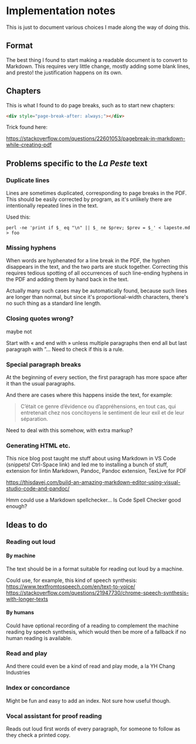 # Implementation notes

This is just to document various choices I made along the way of doing this.

## Format

The best thing I found to start making a readable document is to convert to Markdown.
This requires very little change, mostly adding some blank lines, and presto! the justification happens on its own.

## Chapters

This is what I found to do page breaks, such as to start new chapters:

```html
<div style="page-break-after: always;"></div>
```

Trick found here:

https://stackoverflow.com/questions/22601053/pagebreak-in-markdown-while-creating-pdf

## Problems specific to the _La Peste_ text

### Duplicate lines

Lines are sometimes duplicated, corresponding to page breaks in the PDF. This should be easily corrected by program, as it's unlikely there are intentionally repeated lines in the text.

Used this:

    perl -ne 'print if $_ eq "\n" || $_ ne $prev; $prev = $_' < lapeste.md > foo 

### Missing hyphens

When words are hyphenated for a line break in the PDF, the hyphen disappears in the text, and the two parts are stuck together. Correcting this requires tedious spotting of all occurrences of such line-ending hyphens in the PDF and adding them by hand back in the text.

Actually many such cases may be automatically found, because such lines are longer than normal, but since it's proportional-width characters, there's no such thing as a standard line length.

### Closing quotes wrong?

maybe not

Start with « and end with » unless multiple paragraphs then end all but last paragraph with ”... Need to check if this is a rule.

### Special paragraph breaks

At the beginning of every section, the first paragraph has more space after it than the usual paragraphs.

And there are cases where this happens inside the text, for example:

> C’était ce genre d’évidence ou d’appréhensions, en
tout cas, qui entretenait chez nos concitoyens le sentiment
de leur exil et de leur séparation.

Need to deal with this somehow, with extra markup?

### Generating HTML etc.

This nice blog post taught me stuff about using Markdown in VS Code (snippets! Ctrl-Space link) and led me to installing a bunch of stuff, extension for lintin Markdown, Pandoc, Pandoc extension, TexLive for PDF

https://thisdavej.com/build-an-amazing-markdown-editor-using-visual-studio-code-and-pandoc/

Hmm could use a Markdown spellchecker... Is Code Spell Checker good enough?

## Ideas to do

### Reading out loud 

#### By machine

The text should be in a format suitable for reading out loud by a machine.

Could use, for example, this kind of speech synthesis:
https://www.textfromtospeech.com/en/text-to-voice/
https://stackoverflow.com/questions/21947730/chrome-speech-synthesis-with-longer-texts

#### By humans

Could have optional recording of a reading to complement the machine reading by speech synthesis, which would then be more of a fallback if no human reading is available.

### Read and play

And there could even be a kind of read and play mode, a la YH Chang Industries

### Index or concordance

Might be fun and easy to add an index. Not sure how useful though.

### Vocal assistant for proof reading

Reads out loud first words of every paragraph, for someone to follow as they check a printed copy.